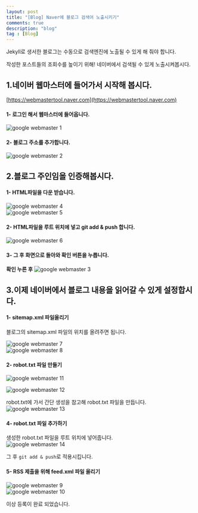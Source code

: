 ```yaml
---
layout: post
title: "[Blog] Naver에 블로그 검색어 노출시키기"
comments: true
description: "blog"
tag : [Blog]
---
```



Jekyll로 생서한 블로그는 수동으로 검색엔진에 노출될 수 있게 해 줘야 합니다. <br>

작성한 포스트들의 조회수를 높이기 위해! 네이버에서 검색될 수 있게 노출시켜봅시다.<br>

## 1.네이버 웹마스터에 들어가서 시작해 봅시다.<br>
[https://webmastertool.naver.com](https://webmastertool.naver.com)

#### 1- 로그인 해서 웹마스터에 들어옵니다.<br>
![google webmaster 1](https://krispedia.github.io/assets/images/naver_webmaster_1.jpg)<br>

#### 2- 블로그 주소를 추가합니다.<br>
![google webmaster 2](https://krispedia.github.io/assets/images/naver_webmaster_2.jpg)<br>

## 2.블로그 주인임을 인증해봅시다.<br>

#### 1- HTML파일을 다운 받습니다.<br>
![google webmaster 4](https://krispedia.github.io/assets/images/naver_webmaster_4.jpg)<br>
![google webmaster 5](https://krispedia.github.io/assets/images/naver_webmaster_5.jpg)<br>

#### 2- HTML파일을 루트 위치에 넣고 git add & push 합니다.<br>
![google webmaster 6](https://krispedia.github.io/assets/images/naver_webmaster_6.jpg)<br>

#### 3- 그 후 화면으로 돌아와 확인 버튼을 누릅니다.<br>

**확인 누른 후**
![google webmaster 3](https://krispedia.github.io/assets/images/naver_webmaster_3.jpg)<br>

## 3.이제 네이버에서 블로그 내용을 읽어갈 수 있게 설정합시다.<br>

#### 1- sitemap.xml 파일올리기<br>
블로그의 sitemap.xml 파일의 위치를 올려주면 됩니다.<br>

![google webmaster 7](https://krispedia.github.io/assets/images/naver_webmaster_7.jpg)<br>
![google webmaster 8](https://krispedia.github.io/assets/images/naver_webmaster_8.jpg)<br>

#### 2- robot.txt 파일 만들기<br>
![google webmaster 11](https://krispedia.github.io/assets/images/naver_webmaster_11.jpg)<br>

![google webmaster 12](https://krispedia.github.io/assets/images/naver_webmaster_12.jpg)<br>

robot.txt에 가서 간단 생성을 참고해 robot.txt 파일을 만듭니다.<br>
![google webmaster 13](https://krispedia.github.io/assets/images/naver_webmaster_13.jpg)<br>

#### 4- robot.txt 파일 추가하기<br>
생성한 robot.txt 파일을 루트 위치에 넣어줍니다.<br>
![google webmaster 14](https://krispedia.github.io/assets/images/naver_webmaster_14.jpg)<br>

그 후 `git add & push`로 적용시킵니다.<br>

#### 5- RSS 제출을 위해 feed.xml 파일 올리기<br>
![google webmaster 9](https://krispedia.github.io/assets/images/naver_webmaster_9.jpg)<br>
![google webmaster 10](https://krispedia.github.io/assets/images/naver_webmaster_10.jpg)<br>


이상 등록이 완료 되었습니다.<br>